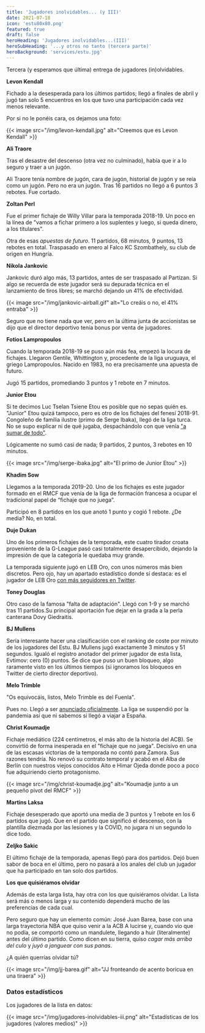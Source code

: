 ```yaml
---
title: 'Jugadores inolvidables... (y III)'
date: 2021-07-18
icon: 'estu80x80.png'
featured: true
draft: false
heroHeading: 'Jugadores inolvidables...(III)'
heroSubHeading: '...y otros no tanto (tercera parte)'
heroBackground: 'services/estu.jpg'
---
```


Tercera (y esperamos que última) entrega de jugadores (in)olvidables.

**Levon Kendall**

Fichado a la desesperada para los últimos partidos; llegó a finales de abril y jugó tan solo 5 encuentros en los que tuvo una participación cada vez menos relevante.

Por si no le ponéis cara, os dejamos una foto:

{{< image src="/img/levon-kendall.jpg" alt="Creemos que es Levon Kendall" >}}

**Ali Traore**

Tras el desastre del descenso (otra vez no culminado), había que ir a lo seguro y traer a un jugón.

Ali Traore tenía nombre de jugón, cara de jugón, historial de jugón y se reía como un jugón. Pero no era un jugón. Tras 16 partidos no llegó a 6 puntos 3 rebotes. Fue cortado.

**Zoltan Perl**

Fue el primer fichaje de Willy Villar para la temporada 2018-19. Un poco en la línea de "vamos a fichar primero a los suplentes y luego, si queda dinero, a los titulares".

Otra de esas *apuestas de futuro*. 11 partidos, 68 minutos, 9 puntos, 13 rebotes en total. Traspasado en enero al Falco KC Szombathely, su club de origen en Hungría.

**Nikola Jankovic**

Jankovic duró algo más, 13 partidos, antes de ser traspasado al Partizan. Si algo se recuerda de este jugador será su depurada técnica en el lanzamiento de tiros libres; se marchó dejando un 41% de efectividad.

{{< image src="/img/jankovic-airball.gif" alt="Lo creáis o no, el 41% entraba" >}}

Seguro que no tiene nada que ver, pero en la última junta de accionistas se dijo que el director deportivo tenía bonus por venta de jugadores.

**Fotios Lampropoulos**

Cuando la temporada 2018-19 se puso aún más fea, empezó la locura de fichajes. Llegaron Gentile, Whittington y, procedente de la liga uruguaya, el griego Lampropoulos. Nacido en 1983, no era precisamente una apuesta de futuro.

Jugó 15 partidos, promediando 3 puntos y 1 rebote en 7 minutos.

**Junior Etou**

Si te decimos Luc Tselan Tsiene Etou es posible que no sepas quién es. "Junior" Etou quizá tampoco, pero es otro de los fichajes del fenesí 2018-91. Congoleño de familia ilustre (primo de Serge Ibaka), llegó de la liga turca. No se supo explicar ni de qué jugaba, despachándolo con que venía ["a sumar de todo"](https://www.movistarestudiantes.com/masculino/junior-etou-refuerzo-para-movistar-estudiantes/).

Lógicamente no sumó casi de nada; 9 partidos, 2 puntos, 3 rebotes en 10 minutos.

{{< image src="/img/serge-ibaka.jpg" alt="El primo de Junior Etou" >}}

**Khadim Sow**

Llegamos a la temporada 2019-20. Uno de los fichajes es este jugador formado en el RMCF que venía de la liga de formación francesa a ocupar el tradicional papel de “fichaje que no juega”.

Participó en 8 partidos en los que anotó 1 punto y cogió 1 rebote. ¿De media? No, en total.

**Duje Dukan**

Uno de los primeros fichajes de la temporada, este cuatro tirador croata proveniente de la G-League pasó casi totalmente desapercibido, dejando la impresión de que la categoría le quedaba muy grande.

La temporada siguiente jugó en LEB Oro, con unos números más bien discretos. Pero ojo, hay un apartado estadístico donde sí destaca: es el jugador de LEB Oro [con más seguidores en Twitter](https://zonadebasquet.com/2020/10/28/oro-20-21-los-jugadores-mas-seguidos-tw-ig/).

**Toney Douglas**

Otro caso de la famosa "falta de adaptación". Llegó con 1-9 y se marchó tras 11 partidos.Su principal aportación fue dejar en la grada a la perla canterana Dovy Giedraitis.

**BJ Mullens**

Sería interesante hacer una clasificación con el ranking de coste por minuto de los jugadores del Estu. BJ Mullens jugó exactamente 3 minutos y 51 segundos. Igualó el registro anotador del primer jugador de esta lista, Evtimov: cero (0) puntos. Se dice que puso un buen bloqueo, algo raramente visto en los últimos tiempos (si ignoramos los bloqueos en Twitter de cierto director deportivo).

**Melo Trimble**

"Os equivocáis, listos, Melo Trimble es del Fuenla".

Pues no. Llegó a ser [anunciado oficialmente](https://www.movistarestudiantes.com/masculino/altas-bajas/melo-trimble-firma-con-movistar-estu/). La liga se suspendió por la pandemia así que ni sabemos si llegó a viajar a España.

**Christ Koumadje**

Fichaje mediático (224 centímetros, el más alto de la historia del ACB). Se convirtió de forma inesperada en el "fichaje que no juega". Decisivo en una de las escasas victorias de la temporada no contó para Zamora. Sus razones tendría. No renovó su contrato temporal y acabó en el Alba de Berlín con nuestros viejos conocidos Aito e Himar Ojeda donde poco a poco fue adquiriendo cierto protagonismo.

{{< image src="/img/christ-koumadje.jpg" alt="Koumadje junto a un pequeño pivot del RMCF" >}}

**Martins Laksa**

Fichaje desesperado que aportó una media de 3 puntos y 1 rebote en los 6 partidos que jugó. Que en el partido que significó el descenso, con la plantilla diezmada por las lesiones y la COVID, no jugara ni un segundo lo dice todo.

**Zeljko Sakic**

El último fichaje de la temporada, apenas llegó para dos partidos. Dejó buen sabor de boca en el último, pero no pasará a los anales del club un jugador que ha participado en tan solo dos partidos.

**Los que quisiéramos olvidar**

Además de esta larga lista, hay otra con los que quisiéramos olvidar. La lista será más o menos larga y su contenido dependerá mucho de las preferencias de cada cual.

Pero seguro que hay un elemento común: José Juan Barea, base con una larga trayectoria NBA que quiso venir a la ACB A lucirse y, cuando vio que no podía, se comportó como un mandulete, llegando a huir (literalmente) antes del último partido. Como dicen en su tierra, quiso *cagar más arriba del culo* y *juyó a janguear con sus panas*.

¿A quién querrías olvidar tú?

{{< image src="/img/jj-barea.gif" alt="JJ fronteando de acento boricua en una tiraera" >}}

### Datos estadísticos

Los jugadores de la lista en datos:

{{< image src="/img/jugadores-inolvidables-iii.png" alt="Estadísticas de los jugadores (valores medios)" >}}


